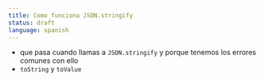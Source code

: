 ```yaml
---
title: Como funciona JSON.stringify
status: draft
language: spanish
---
```


- que pasa cuando llamas a `JSON.stringify` y porque tenemos los errores comunes con ello
- `toString` y `toValue`